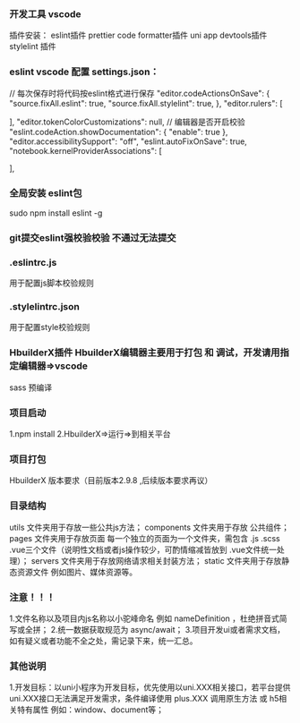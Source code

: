 ### 开发工具 vscode
插件安装：
eslint插件 
prettier code formatter插件
uni app devtools插件
stylelint 插件

### eslint vscode 配置 settings.json：
// 每次保存时将代码按eslint格式进行保存
"editor.codeActionsOnSave": {
  "source.fixAll.eslint": true,
  "source.fixAll.stylelint": true,
},
"editor.rulers": [

],
"editor.tokenColorCustomizations": null,
// 编辑器是否开启校验
"eslint.codeAction.showDocumentation": {
  "enable": true
},
"editor.accessibilitySupport": "off",
"eslint.autoFixOnSave": true,
"notebook.kernelProviderAssociations": [

],

### 全局安装 eslint包
sudo npm install eslint -g

### git提交eslint强校验校验 不通过无法提交


### .eslintrc.js
用于配置js脚本校验规则

### .stylelintrc.json
用于配置style校验规则

### HbuilderX插件 HbuilderX编辑器主要用于打包 和 调试，开发请用指定编辑器=>vscode
sass 预编译

### 项目启动
1.npm install
2.HbuilderX=>运行=>到相关平台

### 项目打包
HbuilderX 版本要求（目前版本2.9.8 ,后续版本要求再议）

### 目录结构
utils 文件夹用于存放一些公共js方法；
components 文件夹用于存放 公共组件；
pages 文件夹用于存放页面 每一个独立的页面为一个文件夹，需包含 .js .scss .vue三个文件（说明性文档或者js操作较少，可酌情缩减皆放到 .vue文件统一处理）；
servers 文件夹用于存放网络请求相关封装方法；
static 文件夹用于存放静态资源文件 例如图片、媒体资源等。

### 注意！！！
1.文件名称以及项目内js名称以小驼峰命名 例如 nameDefinition ，杜绝拼音式简写或全拼；
2.统一数据获取规范为 async/await；
3.项目开发ui或者需求文档，如有疑义或者功能不全之处，需记录下来，统一汇总。

### 其他说明
1.开发目标：以uni小程序为开发目标，优先使用以uni.XXX相关接口，若平台提供uni.XXX接口无法满足开发需求，条件编译使用 plus.XXX 调用原生方法 或 h5相关特有属性 例如：window、document等；






